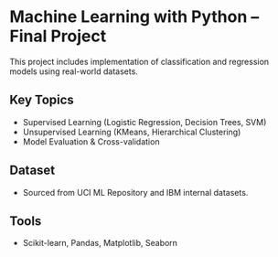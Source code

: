 # Machine Learning with Python – Final Project

This project includes implementation of classification and regression models using real-world datasets.

## Key Topics

- Supervised Learning (Logistic Regression, Decision Trees, SVM)
- Unsupervised Learning (KMeans, Hierarchical Clustering)
- Model Evaluation & Cross-validation

## Dataset

- Sourced from UCI ML Repository and IBM internal datasets.

## Tools

- Scikit-learn, Pandas, Matplotlib, Seaborn
